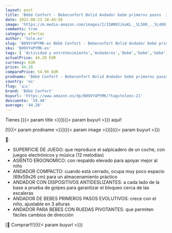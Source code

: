 ```yaml
---
layout: post
title: 'Bébé Confort - Bebeconfort Bolid Andador bebé primeros pasos  3 alturas regulables  Centro de actividades con 12 melodías  asiento acolchado  Base Antivuelco  para niños 6 meses – 12 kg  Color Warm Grey'
date: 2022-08-23 18:44:58
image: 'https://m.media-amazon.com/images/I/31WN9JikaKL._SL500_._SL400_.jpg'
comments: true
category: ofertas
author: 'tole.es'
slug: 'B09VY4PYMK-es Bébé Confort - Bebeconfort Bolid Andador bebé primeros...'
sku: 'B09VY4PYMK-es'
tags: [ 'Actividad y entretenimiento','Andadores','Bebé','bebé','bébé','bébé confort','confort','🇪🇸', ]
actualPrice: 44.28 EUR
currency: EUR
price: 44.28
comparePrice: 54.99 EUR
prodname: 'Bébé Confort - Bebeconfort Bolid Andador bebé primeros pasos  3 alturas regulables  Centro de actividades con 12 melodías  asiento acolchado  Base Antivuelco  para niños 6 meses – 12 kg  Color Warm Grey'
country: 'es'
flag: '🇪🇸'
brand: 'Bébé Confort'
buyurl: 'https://www.amazon.es/dp/B09VY4PYMK/?tag=tolees-21'
descuento: '19.48'
average: '44.28'
---
```


Tienes [{{< param title >}}]({{< param buyurl >}}) aqui!

[![{{< param prodname >}}]({{< param image >}})]({{< param buyurl >}})

🔎:

- SUPERFICIE DE JUEGO: que reproduce el salpicadero de un coche, con juegos electrónicos y música (12 melodías)
- ASIENTO ERGONOMICO: con respaldo elevado para apoyar mejor al niño
- ANDADOR COMPACTO: cuando está cerrado, ocupa muy poco espacio (69x59x26 cm) para un almacenamiento práctico
- ANDADOR CON DISPOSITIVOS ANTIDESLIZANTES: a cada lado de la base a prueba de golpes para garantizar el bloqueo cerca de las escaleras
- ANDADOR DE BEBES PRIMEROS PASOS EVOLUTIVOS: crece con el niño, ajustable en 3 alturas
- ANDADOR PARA BEBES CON RUEDAS PIVOTANTES: que permiten fáciles cambios de dirección

[🛒 Comprar!!!]({{< param buyurl >}})
